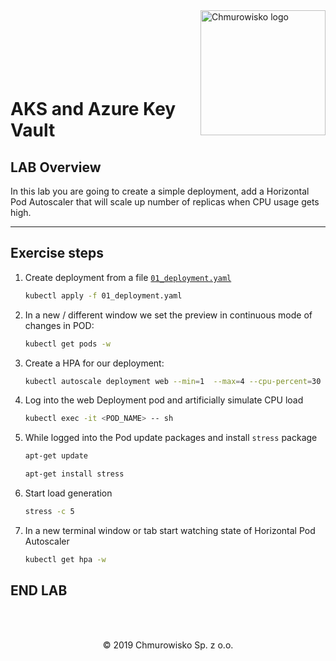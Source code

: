 <img src="../../../img/logo.png" alt="Chmurowisko logo" width="200" align="right">
<br><br>
<br><br>
<br><br>

# AKS and Azure Key Vault

## LAB Overview

In this lab you are going to create a simple deployment, add a Horizontal Pod Autoscaler that will scale up number of replicas when CPU usage gets high.

---

## Exercise steps

1. Create deployment from a file [`01_deployment.yaml`](./files/01_deployment.yaml)

    ```bash
    kubectl apply -f 01_deployment.yaml
    ```

1. In a new / different window we set the preview in continuous mode of changes in POD:

    ```bash
    kubectl get pods -w
    ```

1. Create a HPA for our deployment:

    ```bash
    kubectl autoscale deployment web --min=1  --max=4 --cpu-percent=30
    ```

1. Log into the web Deployment pod and artificially simulate CPU load

    ```bash
    kubectl exec -it <POD_NAME> -- sh
    ```

1. While logged into the Pod update packages and install `stress` package

    ```bash
    apt-get update
    ```

    ```bash
    apt-get install stress
    ```

1. Start load generation

    ```bash
    stress -c 5
    ```

1. In a new terminal window or tab start watching state of Horizontal Pod Autoscaler

    ```bash
    kubectl get hpa -w
    ```

## END LAB

<br><br>

<center><p>&copy; 2019 Chmurowisko Sp. z o.o.<p></center>
